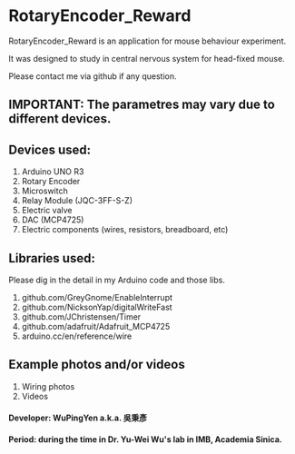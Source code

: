 # RotaryEncoder_Reward


RotaryEncoder_Reward is an application for mouse behaviour experiment.

It was designed to study in central nervous system for head-fixed mouse.

Please contact me via github if any question.

## IMPORTANT: The parametres may vary due to different devices.

## Devices used:
1. Arduino UNO R3
2. Rotary Encoder
3. Microswitch
4. Relay Module (JQC-3FF-S-Z)
6. Electric valve
7. DAC (MCP4725)
8. Electric components (wires, resistors, breadboard, etc)

## Libraries used:
Please dig in the detail in my Arduino code and those libs.
1. github.com/GreyGnome/EnableInterrupt
2. github.com/NicksonYap/digitalWriteFast
3. github.com/JChristensen/Timer
4. github.com/adafruit/Adafruit_MCP4725
5. arduino.cc/en/reference/wire

## Example photos and/or videos
1. Wiring photos
2. Videos

#### Developer: WuPingYen a.k.a. 吳秉彥
#### Period: during the time in Dr. Yu-Wei Wu's lab in IMB, Academia Sinica.
